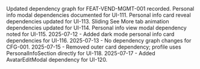 Updated dependency graph for FEAT-VEND-MGMT-001 recorded.
Personal info modal dependencies documented for UI-111.
Personal info card reveal dependencies updated for UI-113.
Sliding See More tab animation dependencies updated for UI-114.
Personal info view modal dependency noted for UI-115.
2025-07-12 - Added dark mode personal info card dependencies for UI-116.
2025-07-13 - No dependency graph changes for CFG-001.
2025-07-15 - Removed outer card dependency; profile uses PersonalInfoSection directly for UI-118.
2025-07-17 - Added AvatarEditModal dependency for UI-120.
